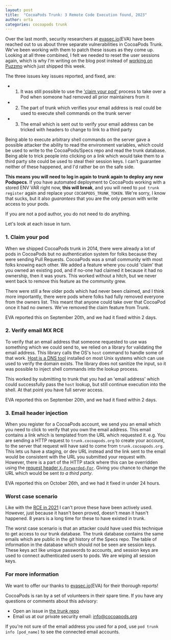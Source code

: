 ```yaml
---
layout: post
title:  "CocoaPods Trunk: 3 Remote Code Execution found, 2023"
author: orta
categories: cocoapods trunk
---
```


Over the last month, security researchers at [evasec.io](https://evasec.io)(EVA) have been reached out to us about three separate vulnerabilities in CocoaPods Trunk. We've been working with them to patch these  issues as they come up. Looking at all three combined, I felt we needed to reset the user sessions again, which is why I'm writing on the blog post instead of [working on Puzzmo](https://www.theverge.com/23929222/puzzmo-newspaper-games-crossword-zach-gage) which just shipped this week.

The three issues key issues reported, and fixed, are:
 
 - 1. It was still possible to use the ['claim your pod'](https://blog.cocoapods.org/Claim-Your-Pods/) process to take over a Pod when someone had removed all prior maintainers from it
 - 2. The part of trunk which verifies your email address is real could be used to execute shell commands on the trunk server
 - 3. The email which is sent out to verify your email address can be tricked with headers to change to link to a third party

Being able to execute arbitrary shell commands on the server gave a possible attacker the ability to read the environment variables, which could be used to write to the CocoaPods/Specs repo and read the trunk database. Being able to trick people into clicking on a link which would take them to a third party site could be used to steal their session keys. I can't guarantee neither of these happened, and I'd rather be on the safe side.

**This means you will need to log in again to trunk again to deploy any new Podspecs**. If you have automated deployment to CocoaPods working with a stored ENV VAR right now, **this will break**, and you will need to `pod trunk register` again and replace your `COCOAPODS_TRUNK_TOKEN`. We're sorry, I know that sucks, but it also _guarantees_ that you are the only person with write access to your pods.

If you are not a pod author, you do not need to do anything.

<!-- more -->

Let's look at each issue in turn.

### 1. Claim your pod

When we shipped CocoaPods trunk in  2014, there were already a lot of pods in CocoaPods but no authentication system for folks because they were sending Pull Requests. CocoaPods was a small community with most folks knowing each other. We added a feature where you could 'claim' that you owned an existing pod, and if no-one had claimed it because it had no ownership, then it was yours. This worked without a hitch, but we never went back to remove this feature as the community grew. 

There were still a few older pods which had never been claimed, and I think more importantly, there were pods where folks had fully removed everyone from the owners list. This meant that anyone could take over that CocoaPod once it had no owners. We've removed the claim feature from Trunk. 

EVA reported this on September 20th, and we had it fixed within 2 days. 

### 2. Verify email MX RCE

To verify that an email address that someone requested to use was something which we could send to, we relied on a library for validating the email address. This library calls the OS's `host` command to handle some of that work. [Host is a DNS tool](https://en.wikipedia.org/wiki/Host_(Unix)) installed on most Unix systems which can use used to verify the domain exists. The library does not sanitize the input, so it was possible to inject shell commands into the lookup process. 

This worked by submitting to trunk that you had an 'email address' which could successfully pass the `host` lookup, but still continue execution into the shell. At that point you have full server access.

EVA reported this on September 20th, and we had it fixed within 2 days.

### 3. Email header injection

When you register for a CocoaPods account, we send you an email which you need to click to verify that you own the email address. This email contains a link which is templated from the URL which requested it. e.g. You are sending a HTTP request to `trunk.cocoapods.org` to create your account, to the server that request will have said to come from `trunk.cocoapods.org`. This lets us have a staging, or dev URL instead and the link sent to the email would be consistent with the URL you submitted your request with. However, there is a part of the HTTP stack where this can be overridden using the [request header `X-Forwarded-For`](https://en.wikipedia.org/wiki/X-Forwarded-For). Giving you chance to change the URL which would be sent _to a third party_.

EVA reported this on October 26th, and we had it fixed in under 24 hours.

### Worst case scenario

Like with the [RCE in 2021](https://blog.cocoapods.org/CocoaPods-Trunk-RCE/) I can't prove these have been actively used. However, just because it hasn't been proved, doesn't mean it hasn't happened. 8 years is a long time for these to have existed in trunk. 

The worst case scenario is that an attacker could have used this technique to get access to our trunk database. The trunk database contains the same emails which are public in the git history of the Specs repo. The table of information in the database which should not be seen are session keys. These keys act like unique passwords to accounts, and session keys are used to connect authenticated users to pods. We are wiping all session keys.

### For more information

We want to offer our thanks to [evasec.io](https://evasec.io)(EVA) for their thorough reports!

CocoaPods is ran by a set of volunteers in their spare time. If you have any questions or comments about this advisory:

* Open an issue in [the trunk repo](https://github.com/CocoaPods/trunk.cocoapods.org)
* Email us at our private security email: [info@cocoapods.org](mailto:info@cocoapods.org)

If you're not sure of the email address you used for a pod, use `pod trunk info [pod_name]` to see the connected email accounts.
